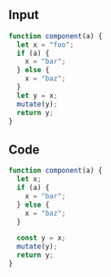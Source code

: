 
## Input

```javascript
function component(a) {
  let x = "foo";
  if (a) {
    x = "bar";
  } else {
    x = "baz";
  }
  let y = x;
  mutate(y);
  return y;
}

```

## Code

```javascript
function component(a) {
  let x;
  if (a) {
    x = "bar";
  } else {
    x = "baz";
  }

  const y = x;
  mutate(y);
  return y;
}

```
      